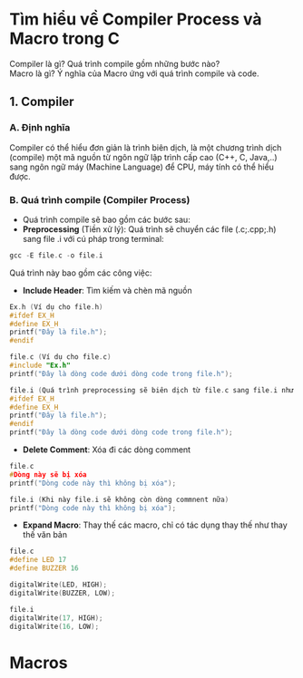 # Tìm hiểu về Compiler Process và Macro trong C
Compiler là gì? Quá trình compile gồm những bước nào? <br>
Macro là gì? Ý nghĩa của Macro ứng với quá trình compile và code.
## 1. Compiler
### A. Định nghĩa
Compiler có thể hiểu đơn giản là trình biên dịch, là một chương trình dịch (compile) một mã nguồn từ ngôn ngữ lập trình cấp cao (C++, C, Java,..) sang ngôn ngữ máy (Machine Language) để CPU, máy tính có thể hiểu được. 
### B. Quá trình compile (Compiler Process)
- Quá trình compile sẽ bao gồm các bước sau:
- ****Preprocessing**** (Tiền xử lý): Quá trình sẽ chuyển các file (.c;.cpp;.h) sang file .i với cú pháp trong terminal: <br>
```c
gcc -E file.c -o file.i
```

Quá trình này bao gồm các công việc:<br>
-    **Include Header**: Tìm kiếm và chèn mã nguồn

    
```c
Ex.h (Ví dụ cho file.h)
#ifdef EX_H
#define EX_H
printf("Đây là file.h");
#endif

file.c (Ví dụ cho file.c)
#include "Ex.h"
printf("Đây là dòng code dưới dòng code trong file.h");

file.i (Quá trình preprocessing sẽ biên dịch từ file.c sang file.i như sau)
#ifdef EX_H
#define EX_H
printf("Đây là file.h");
#endif
printf("Đây là dòng code dưới dòng code trong file.h");
```

-    **Delete Comment**: Xóa đi các dòng comment
```c
file.c
#Dòng này sẽ bị xóa
printf("Dòng code này thì không bị xóa");

file.i (Khi này file.i sẽ không còn dòng commnent nữa)
printf("Dòng code này thì không bị xóa");
```
-    **Expand Macro**: Thay thế các macro, chỉ có tác dụng thay thế như thay thế văn bản
```c
file.c
#define LED 17
#define BUZZER 16

digitalWrite(LED, HIGH);
digitalWrite(BUZZER, LOW);

file.i
digitalWrite(17, HIGH);
digitalWrite(16, LOW);
``` 

# Macros
